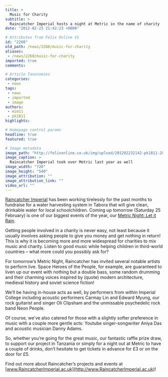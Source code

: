 ```yaml
---
title: >
  Music for Charity
subtitle: >
  Raincatcher Imperial hosts a night at Metric in the name of charity
date: "2012-02-23 21:42:23 +0000"

# Attributes from Felix Online V1
id: "2260"
old_path: /news/2260/music-for-charity
aliases:
 - /news/2260/music-for-charity
imported: true
comments:

# Article Taxonomies
categories:
 - news
tags:
 - news
 - imported
 - image
authors:
 - mim11
 - pk1811
highlights:

# Homepage control params
headline: true
featured: true

# Image metadata
image_path: "http://felixonline.co.uk/img/upload/201202232142-pk1811-200562_10150445878495018_639375017_17427864_7710888_n.jpg"
image_caption: >
  Raincatcher Imperial took over Metric last year as well
image_width: "720"
image_height: "540"
image_attribution: ""
image_attribution_link: ""
video_url: ""
---
```


[Raincatcher Imperial](http://www.RaincatcherImperial.ac.uk) has been working tirelessly for the past months to fundraise for a water harvesting system in Tabora that will give clean, drinkable water for local schoolchildren. Coming up tomorrow (Saturday 25 February) is one of our biggest events of the year, our [Metric Night: Let it Rain](http://www.imperialcollegeunion.org/metric/event.html?Lid=0&Pevent=com.othermedia.imperial.model.EventHandle-L-2005#mainEvent).

Getting people involved in a charity is never easy, not least because it usually involves asking people to give you money and get nothing in return! This is why it is becoming more and more widespread for charities to mix music and charity. Listen to good music while helping children in third-world countries – what more could you possibly ask for?

For tomorrow’s Metric Night, Raincatcher has invited several notable artists to perform live. Space Heroes of the People, for example, are guaranteed to liven up our event with nothing but a double bass, some random drumming and their charming voices inspired by (quote) modern architecture, medieval history and soviet science fiction!

We’ll be having in-house acts as well, by performers from within Imperial College including acoustic performers Carmay Lin and Edward Myung, our rock guitarist and singer Oli Clipsham and the unmissable psychedelic rock band Neon People.

Of course, we’ve also catered for those with a slightly softer preference in music with a couple more gentle acts: Youtube singer-songwriter Aniya Das and acoustic musician Danny Adams.

So, whether you’re going for the great music, our fantastic raffle prize draw, to support our project in Tanzania or simply for a night out at Metric to have a couple of drinks, don’t hesitate to get tickets in advance for £3 or on the door for £5.

Find out more about Raincatcher’s projects and events at [www.RaincatcherImperial.ac.uk](http://www.RaincatcherImperial.ac.uk)!
